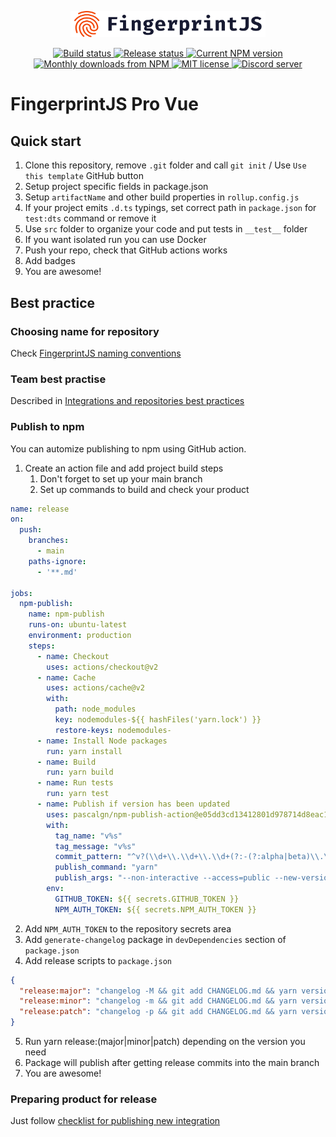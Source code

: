 <p align="center">
  <a href="https://fingerprintjs.com">
    <img src="resources/logo.svg" alt="FingerprintJS" width="312px" />
  </a>
</p>
<p align="center">
  <a href="https://github.com/fingerprintjs/fingerprintjs-pro-vue/actions/workflows/build.yml">
    <img src="https://github.com/fingerprintjs/fingerprintjs-pro-vue/actions/workflows/build.yml/badge.svg" alt="Build status">
  </a>
   <a href="https://github.com/fingerprintjs/fingerprintjs-pro-vue/actions/workflows/release.yml">
    <img src="https://github.com/fingerprintjs/fingerprintjs-pro-vue/actions/workflows/release.yml/badge.svg" alt="Release status">
   </a>
   <a href="https://www.npmjs.com/package/@fingerprintjs/fingerprintjs-pro-vue">
     <img src="https://img.shields.io/npm/v/@fingerprintjs/fingerprintjs-pro-vue.svg" alt="Current NPM version">
   </a>
   <a href="https://www.npmjs.com/package/@fingerprintjs/fingerprintjs-pro-vue">
     <img src="https://img.shields.io/npm/dm/@fingerprintjs/fingerprintjs-pro-vue.svg" alt="Monthly downloads from NPM">
   </a>
   <a href="https://opensource.org/licenses/MIT">
     <img src="https://img.shields.io/:license-mit-blue.svg" alt="MIT license">
   </a>
   <a href="https://discord.gg/39EpE2neBg">
     <img src="https://img.shields.io/discord/852099967190433792?style=logo&label=Discord&logo=Discord&logoColor=white" alt="Discord server">
   </a>
</p>

# FingerprintJS Pro Vue

## Quick start

1. Clone this repository, remove `.git` folder and call `git init` / Use `Use this template` GitHub button
2. Setup project specific fields in package.json
3. Setup `artifactName` and other build properties in `rollup.config.js`
4. If your project emits `.d.ts` typings, set correct path in `package.json` for `test:dts` command or remove it 
5. Use `src` folder to organize your code and put tests in `__test__` folder
6. If you want isolated run you can use Docker
7. Push your repo, check that GitHub actions works
8. Add badges
9. You are awesome!

## Best practice

### Choosing name for repository

Check [FingerprintJS naming conventions](https://github.com/fingerprintjs/home/wiki/FingerprintJS-Naming-Conventions)

### Team best practise

Described in [Integrations and repositories best practices](https://github.com/fingerprintjs/home/wiki/Integrations-and-repositories-best-practices)

### Publish to npm

You can automize publishing to npm using GitHub action.

1. Create an action file and add project build steps
   1. Don't forget to set up your main branch
   2. Set up commands to build and check your product

```yaml
name: release
on:
  push:
    branches:
      - main
    paths-ignore:
      - '**.md'

jobs:
  npm-publish:
    name: npm-publish
    runs-on: ubuntu-latest
    environment: production
    steps:
      - name: Checkout
        uses: actions/checkout@v2
      - name: Cache
        uses: actions/cache@v2
        with:
          path: node_modules
          key: nodemodules-${{ hashFiles('yarn.lock') }}
          restore-keys: nodemodules-
      - name: Install Node packages
        run: yarn install
      - name: Build
        run: yarn build
      - name: Run tests
        run: yarn test
      - name: Publish if version has been updated
        uses: pascalgn/npm-publish-action@e05dd3cd13412801d978714d8eac1cb922826da1
        with:
          tag_name: "v%s"
          tag_message: "v%s"
          commit_pattern: "^v?(\\d+\\.\\d+\\.\\d+(?:-(?:alpha|beta)\\.\\d+)?)$"
          publish_command: "yarn"
          publish_args: "--non-interactive --access=public --new-version"
        env:
          GITHUB_TOKEN: ${{ secrets.GITHUB_TOKEN }}
          NPM_AUTH_TOKEN: ${{ secrets.NPM_AUTH_TOKEN }}
```
2. Add `NPM_AUTH_TOKEN` to the repository secrets area
3. Add `generate-changelog` package in `devDependencies` section of `package.json`
4. Add release scripts to `package.json`
```json
{
  "release:major": "changelog -M && git add CHANGELOG.md && yarn version --major --no-git-tag-version",
  "release:minor": "changelog -m && git add CHANGELOG.md && yarn version --minor --no-git-tag-version",
  "release:patch": "changelog -p && git add CHANGELOG.md && yarn version --patch --no-git-tag-version"
}
```
5. Run yarn release:(major|minor|patch) depending on the version you need
6. Package will publish after getting release commits into the main branch
7. You are awesome!

### Preparing product for release
Just follow [checklist for publishing new integration](https://github.com/fingerprintjs/home/wiki/Checklist-for-publishing-new-integration)
